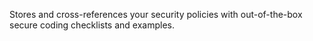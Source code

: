 Stores and cross-references your security policies with out-of-the-box secure coding checklists and examples.